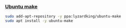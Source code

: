 ### [Ubuntu make](https://wiki.ubuntu.com/ubuntu-make)
```bash
sudo add-apt-repository -y ppa:lyzardking/ubuntu-make
sudo apt install -y ubuntu-make
```
